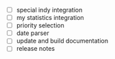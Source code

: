 - [ ] special indy integration
- [ ] my statistics integration
- [ ] priority selection
- [ ] date parser
- [ ] update and build documentation
- [ ] release notes
